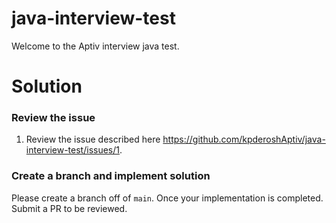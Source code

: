 # java-interview-test
Welcome to the Aptiv interview java test.



# Solution
### Review the issue
1. Review the issue described here https://github.com/kpderoshAptiv/java-interview-test/issues/1.

### Create a branch and implement solution
Please create a branch off of ```main```. Once your implementation is completed. Submit a PR to be reviewed.

